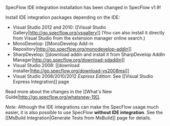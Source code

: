SpecFlow IDE integration installation has been changed in SpecFlow v1.9!

Install IDE integration packages depending on the IDE:

* Visual Studio 2012 and 2010: [[Visual Studio Gallery|http://go.specflow.org/vsgallery]] (You can also install it directly from Visual Studio from the extension manager online search.)
* MonoDevelop: [[MonoDevelop Add-in Repository|http://go.specflow.org/monodevelop-addin]]
* SharpDevelop: [[download addin and install it from SharpDevelop AddIn Manager|http://go.specflow.org/download-sdaddin]]
* Visual Studio 2008: [[download installer|http://go.specflow.org/download-vs2008msi]]
* Visual Studio 2008/2010/2012 _Express Edition_: See [[Visual Studio Express Integration]] page

Read more about the changes in the [[What's New Guide|http://go.specflow.org/whatsnew-19]].

_Note:_ Although the IDE integrations can make the SpecFlow usage much easier, it is also possible to use SpecFlow **without IDE integration**. See the [[MsBuild Integration|Generate Tests from MsBuild]] page for details. 

